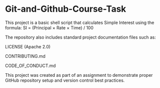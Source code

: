 # Git-and-Github-Course-Task

This project is a basic shell script that calculates Simple Interest using the formula:
SI = (Principal × Rate × Time) / 100

The repository also includes standard project documentation files such as:

LICENSE (Apache 2.0)

CONTRIBUTING.md

CODE_OF_CONDUCT.md

This project was created as part of an assignment to demonstrate proper GitHub repository setup and version control best practices.
